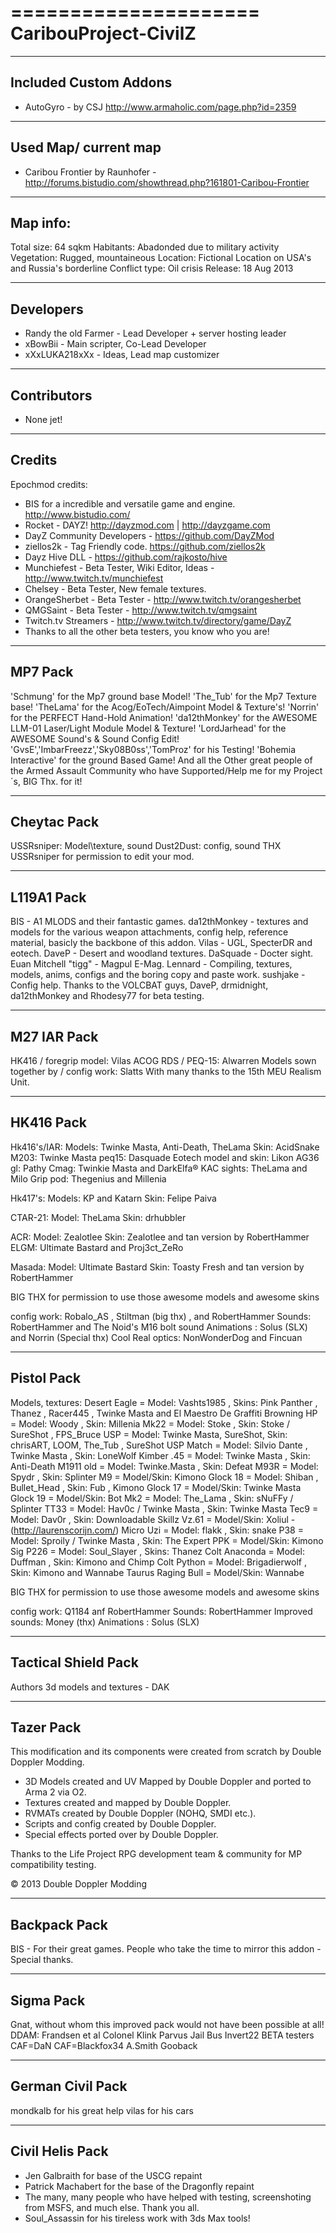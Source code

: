 =====================
**CaribouProject-CivilZ**
=====================

--------------------------
Included Custom Addons
--------------------------
* AutoGyro - by CSJ http://www.armaholic.com/page.php?id=2359


--------------------------
Used Map/ current map
--------------------------
* Caribou Frontier by Raunhofer - http://forums.bistudio.com/showthread.php?161801-Caribou-Frontier

--------------------------
Map info:
--------------------------
Total size: 64 sqkm
Habitants: Abadonded due to military activity
Vegetation: Rugged, mountaineous
Location: Fictional Location on USA's and Russia's borderline
Conflict type: Oil crisis
Release: 18 Aug 2013

--------------------------
Developers
--------------------------
* Randy the old Farmer - Lead Developer + server hosting leader
* xBowBii - Main scripter, Co-Lead Developer
* xXxLUKA218xXx - Ideas, Lead map customizer

--------------------------
Contributors
--------------------------
* None jet!

--------------------------
Credits
--------------------------
Epochmod credits:
* BIS for a incredible and versatile game and engine. http://www.bistudio.com/
* Rocket - DAYZ! http://dayzmod.com | http://dayzgame.com 
* DayZ Community Developers - https://github.com/DayZMod
* ziellos2k - Tag Friendly code. https://github.com/ziellos2k
* Dayz Hive DLL - https://github.com/rajkosto/hive
* Munchiefest - Beta Tester, Wiki Editor, Ideas - http://www.twitch.tv/munchiefest
* Chelsey - Beta Tester, New female textures.
* OrangeSherbet - Beta Tester - http://www.twitch.tv/orangesherbet
* QMGSaint - Beta Tester - http://www.twitch.tv/qmgsaint
* Twitch.tv Streamers - http://www.twitch.tv/directory/game/DayZ
* Thanks to all the other beta testers, you know who you are!

--------------------------
MP7 Pack
--------------------------
'Schmung' for the Mp7 ground base Model!
'The_Tub' for the Mp7 Texture base!
'TheLama' for the Acog/EoTech/Aimpoint Model & Texture's!
'Norrin' for the PERFECT Hand-Hold Animation!
'da12thMonkey' for the AWESOME LLM-01 Laser/Light Module Model & Texture!
'LordJarhead' for the AWESOME Sound's & Sound Config Edit!
'GvsE','ImbarFreezz','Sky08B0ss','TomProz' for his Testing!
'Bohemia Interactive' for the ground Based Game!
And all the Other great people of the Armed Assault Community who have Supported/Help me for my Project´s, BIG Thx. for it!

--------------------------
Cheytac Pack
--------------------------
USSRsniper: Model\texture, sound
Dust2Dust: config, sound
THX USSRsniper for permission to edit your mod.

--------------------------
L119A1 Pack
--------------------------
BIS - A1 MLODS and their fantastic games.
da12thMonkey - textures and models for the various weapon attachments, config help, reference material, basicly the backbone of this addon.
Vilas - UGL, SpecterDR and eotech.
DaveP - Desert and woodland textures.
DaSquade - Docter sight.
Euan Mitchell "tigg" - Magpul E-Mag.
Lennard - Compiling, textures, models, anims, configs and the boring copy and paste work.
sushjake - Config help.
Thanks to the VOLCBAT guys, DaveP, drmidnight, da12thMonkey and Rhodesy77 for beta testing.

--------------------------
M27 IAR Pack
--------------------------
HK416 / foregrip model: Vilas
ACOG RDS / PEQ-15: Alwarren
Models sown together by / config work: Slatts 
With many thanks to the 15th MEU Realism Unit. 

--------------------------
HK416 Pack
--------------------------
Hk416's/IAR:
Models: Twinke Masta, Anti-Death, TheLama
Skin: AcidSnake
M203: Twinke Masta
peq15: Dasquade
Eotech model and skin: Likon
AG36 gl: Pathy
Cmag: Twinkie Masta and DarkElfa®
KAC sights: TheLama and Milo
Grip pod: Thegenius and Millenia

Hk417's:
Models: KP and Katarn
Skin: Felipe Paiva

CTAR-21:
Model: TheLama
Skin: drhubbler

ACR:
Model: Zealotlee
Skin: Zealotlee and tan version by RobertHammer
ELGM: Ultimate Bastard and Proj3ct_ZeRo

Masada:
Model: Ultimate Bastard
Skin: Toasty Fresh and tan version by RobertHammer


BIG THX for permission to use those awesome models and awesome skins

config work: Robalo_AS , Stiltman (big thx) , and RobertHammer
Sounds: RobertHammer and The Noid's M16 bolt sound
Animations : Solus (SLX) and Norrin (Special thx)
Cool Real optics: NonWonderDog and Fincuan

--------------------------
Pistol Pack
--------------------------
Models, textures:
Desert Eagle = Model: Vashts1985 , Skins: Pink Panther , Thanez , Racer445 , Twinke Masta and El Maestro De Graffiti
Browning HP = Model: Woody , Skin: Millenia
Mk22 = Model: Stoke , Skin: Stoke / SureShot , FPS_Bruce
USP = Model: Twinke Masta, SureShot, Skin: chrisART, LOOM, The_Tub , SureShot
USP Match = Model: Silvio Dante , Twinke Masta , Skin: LoneWolf
Kimber .45 = Model: Twinke Masta , Skin: Anti-Death
M1911 old = Model: Twinke.Masta , Skin: Defeat
M93R = Model: Spydr , Skin: Splinter
M9 = Model/Skin: Kimono
Glock 18 = Model: Shiban , Bullet_Head , Skin: Fub , Kimono
Glock 17 = Model/Skin: Twinke Masta
Glock 19 = Model/Skin: Bot
Mk2 = Model: The_Lama , Skin: sNuFFy / Splinter
TT33 = Model: Hav0c / Twinke Masta , Skin: Twinke Masta
Tec9 = Model: Dav0r , Skin: Downloadable Skillz
Vz.61 = Model/Skin: Xoliul - (http://laurenscorijn.com/)
Micro Uzi = Model: flakk , Skin: snake
P38 = Model: Sproily / Twinke Masta , Skin: The Expert
PPK = Model/Skin: Kimono
Sig P226 = Model: Soul_Slayer , Skins: Thanez
Colt Anaconda = Model: Duffman , Skin: Kimono and Chimp
Colt Python = Model: Brigadierwolf , Skin: Kimono and Wannabe
Taurus Raging Bull = Model/Skin: Wannabe

BIG THX for permission to use those awesome models and awesome skins

config work: Q1184 anf RobertHammer
Sounds: RobertHammer
Improved sounds: Money (thx)
Animations : Solus (SLX)

--------------------------
Tactical Shield Pack
--------------------------
Authors 3d models and textures - DAK

--------------------------
Tazer Pack
--------------------------
This modification and its components were created from scratch by Double Doppler Modding.

- 3D Models created and UV Mapped by Double Doppler and ported to Arma 2 via O2.
- Textures created and mapped by Double Doppler. 
- RVMATs created by Double Doppler (NOHQ, SMDI etc.).
- Scripts and config created by Double Doppler. 
- Special effects ported over by Double Doppler.

Thanks to the Life Project RPG development team & community for MP compatibility testing.

© 2013 Double Doppler Modding

--------------------------
Backpack Pack
--------------------------
BIS - For their great games.
People who take the time to mirror this addon - Special thanks.

--------------------------
Sigma Pack
--------------------------
Gnat, without whom this improved pack would not have been possible at all!
DDAM: Frandsen et al
Colonel Klink
Parvus
Jail Bus
Invert22
BETA testers
CAF=DaN
CAF=Blackfox34
A.Smith
Gooback

--------------------------
German Civil Pack
--------------------------
mondkalb for his great help
vilas for his cars

--------------------------
Civil Helis Pack
--------------------------
- Jen Galbraith for base of the USCG repaint
- Patrick Machabert for the base of the Dragonfly repaint
- The many, many people who have helped with testing, screenshoting from MSFS, and much else. Thank you all.
- Soul_Assassin for his tireless work with 3ds Max tools!
